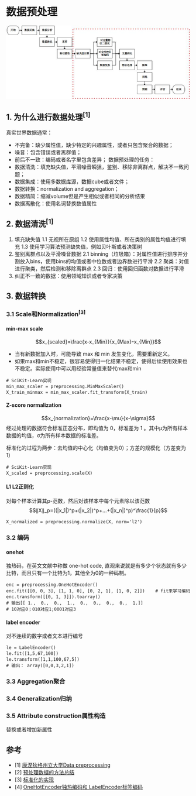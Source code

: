 # 数据预处理
![avatar](./images/data-preprocess.png)
## 1. 为什么进行数据处理<sup>[1]</sup>
真实世界数据通常：
- 不完备：缺少属性值，缺少特定的兴趣属性，或者只包含聚合的数据；
- 噪音：包含错误或者离群值；
- 前后不一致：编码或者名字里包含差异；
数据预处理的任务：
- 数据清洗：填充缺失值，平滑噪音瞬狙，鉴别、移除非离群点，解决不一致问题；
- 数据集成：使用多数据库源，数据cube或者文件；
- 数据转换：normalization and aggregation；
- 数据精简：缩减volume但是产生相似或者相同的分析结果
- 数据离散化：使用名词替换数值属性

## 2. 数据清洗<sup>[1]</sup>
1. 填充缺失值
   1.1 无视所在原组
   1.2 使用属性均值、所在类别的属性均值进行填充
   1.3 使用学习算法预测缺失值，例如贝叶斯或者决策树
2. 鉴别离群点以及平滑噪音数据
   2.1 binning（垃圾箱）：对属性值进行排序并分割放入bins，使用bins的均值或者中位数或者边界数进行平滑
   2.2 聚类：对值进行聚类，然后检测和移除离群点
   2.3 回归：使用回归函数对数据进行平滑
3. 纠正不一致的数据：使用领域知识或者专家决策

## 3. 数据转换
### 3.1 Scale和Normalization<sup>[3]</sup>
#### min-max scale
$$x_{scaled}=\frac{x-x_{Min}}{x_{Max}-x_{Min}}$$

- 当有新数据加入时，可能导致 max 和 min 发生变化，需要重新定义。
- 如果max和min不稳定，很容易使得归一化结果不稳定，使得后续使用效果也不稳定。实际使用中可以用经验常量值来替代max和min

```
# SciKit-Learn实现
min_max_scaler = preprocessing.MinMaxScaler()
X_train_minmax = min_max_scaler.fit_transform(X_train)
```

#### Z-score normalization
$$x_{normalization}=\frac{x-\mu}{x-\sigma}$$
经过处理的数据符合标准正态分布，即均值为 0，标准差为 1 。其中μ为所有样本数据的均值，σ为所有样本数据的标准差。

标准化的过程为两步：去均值的中心化（均值变为0）；方差的规模化（方差变为1）
```
# SciKit-Learn实现
X_scaled = preprocessing.scale(X)
```

#### L1 L2正则化
对每个样本计算其p-范数，然后对该样本中每个元素除以该范数
$$∥X∥_p=((|x_1|)^p+(|x_2|)^p+...+(|x_n|)^p)^\frac{1}{p}$$

```
X_normalized = preprocessing.normalize(X, norm='l2')
```
### 3.2 编码
#### onehot
独热码，在英文文献中称做 one-hot code, 直观来说就是有多少个状态就有多少比特，而且只有一个比特为1，其他全为0的一种码制。
```
enc = preprocessing.OneHotEncoder()
enc.fit([[0, 0, 3], [1, 1, 0], [0, 2, 1], [1, 0, 2]])    # fit来学习编码
enc.transform([[0, 1, 3]]).toarray()
# 输出[[ 1.,  0.,  0.,  1.,  0.,  0.,  0.,  0.,  1.]]
# 10对应0；010对应1;0001对应3
```
#### label encoder
对不连续的数字或者文本进行编号
```
le = LabelEncoder()
le.fit([1,5,67,100])
le.transform([1,1,100,67,5])
# 输出： array([0,0,3,2,1])
```

### 3.3 Aggregation聚合
### 3.4 Generalization归纳
### 3.5 Attribute construction属性构造
替换或者增加新属性

## 参考
- [1] [康涅狄格州立大学Data preprocessing](http://www.cs.ccsu.edu/~markov/ccsu_courses/DataMining-3.html)
- [2] [预处理数据的方法总结](https://blog.csdn.net/weixin_40807247/article/details/82793220)
- [3] [标准化的实现](https://blog.csdn.net/u011092188/article/details/78174804)
- [4] [OneHotEncoder独热编码和 LabelEncoder标签编码](https://www.cnblogs.com/king-lps/p/7846414.html)